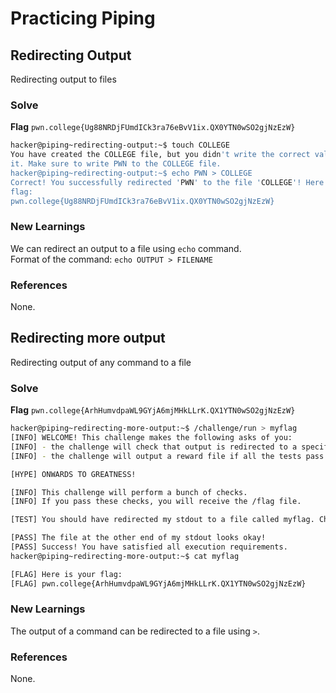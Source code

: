 # Practicing Piping
## Redirecting Output
Redirecting output to files
### Solve
**Flag** `pwn.college{Ug88NRDjFUmdICk3ra76eBvV1ix.QX0YTN0wSO2gjNzEzW}`
```bash
hacker@piping~redirecting-output:~$ touch COLLEGE
You have created the COLLEGE file, but you didn't write the correct value to 
it. Make sure to write PWN to the COLLEGE file.
hacker@piping~redirecting-output:~$ echo PWN > COLLEGE
Correct! You successfully redirected 'PWN' to the file 'COLLEGE'! Here is your 
flag:
pwn.college{Ug88NRDjFUmdICk3ra76eBvV1ix.QX0YTN0wSO2gjNzEzW}
```
### New Learnings
We can redirect an output to a file using `echo` command.
<br>
Format of the command: `echo OUTPUT > FILENAME`
### References
None.
##
## Redirecting more output
Redirecting output of any command to a file
### Solve
**Flag** `pwn.college{ArhHumvdpaWL9GYjA6mjMHkLLrK.QX1YTN0wSO2gjNzEzW}`
```bash
hacker@piping~redirecting-more-output:~$ /challenge/run > myflag
[INFO] WELCOME! This challenge makes the following asks of you:
[INFO] - the challenge will check that output is redirected to a specific file path : myflag
[INFO] - the challenge will output a reward file if all the tests pass : /flag

[HYPE] ONWARDS TO GREATNESS!

[INFO] This challenge will perform a bunch of checks.
[INFO] If you pass these checks, you will receive the /flag file.

[TEST] You should have redirected my stdout to a file called myflag. Checking...

[PASS] The file at the other end of my stdout looks okay!
[PASS] Success! You have satisfied all execution requirements.
hacker@piping~redirecting-more-output:~$ cat myflag

[FLAG] Here is your flag:
[FLAG] pwn.college{ArhHumvdpaWL9GYjA6mjMHkLLrK.QX1YTN0wSO2gjNzEzW}
```
### New Learnings
The output of a command can be redirected to a file
using `>`.

### References
None.